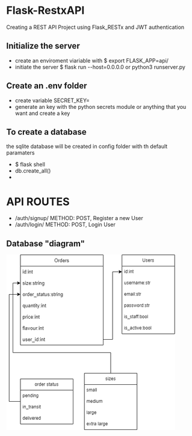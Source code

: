 # Flask-RestxAPI
Creating a REST API Project using Flask_RESTx and JWT authentication

## Initialize the server
- create an enviroment viariable with $ export FLASK_APP=api/
- initiate the server $ flask run --host=0.0.0.0 or python3 runserver.py


## Create an .env folder
- create variable SECRET_KEY= 
- generate an key with the python secrets module or anything that you want and create a key

## To create a database
the sqlite database will be created in config folder with th default paramaters
- $ flask shell
- db.create_all()
- 
# API ROUTES
- /auth/signup/ METHOD: POST, Register a new User
- /auth/login/ METHOD: POST, Login User

## Database "diagram"
![diagram](https://github.com/Petreon/Flask-RestxAPI/raw/main/database_diagram.drawio.png)
